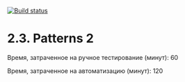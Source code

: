 [![Build status](https://ci.appveyor.com/api/projects/status/0y5f7q67sh9wi3nb?svg=true)](https://ci.appveyor.com/project/Evgeniy0811/patterns2-java)

# 2.3. Patterns 2
Время, затраченное на ручное тестирование (минут): 60

Время, затраченное на автоматизацию (минут): 120